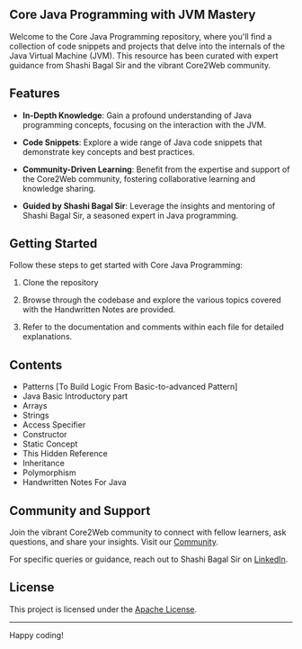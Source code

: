 ## Core Java Programming with JVM Mastery

Welcome to the Core Java Programming repository, where you'll find a collection of code snippets and projects that delve into the internals of the Java Virtual Machine (JVM). This resource has been curated with expert guidance from Shashi Bagal Sir and the vibrant Core2Web community.

## Features

- **In-Depth Knowledge**: Gain a profound understanding of Java programming concepts, focusing on the interaction with the JVM.
  
- **Code Snippets**: Explore a wide range of Java code snippets that demonstrate key concepts and best practices.

- **Community-Driven Learning**: Benefit from the expertise and support of the Core2Web community, fostering collaborative learning and knowledge sharing.

- **Guided by Shashi Bagal Sir**: Leverage the insights and mentoring of Shashi Bagal Sir, a seasoned expert in Java programming.

## Getting Started

Follow these steps to get started with Core Java Programming:

1. Clone the repository

2. Browse through the codebase and explore the various topics covered with the Handwritten Notes are provided.

3. Refer to the documentation and comments within each file for detailed explanations.

## Contents

- Patterns [To Build Logic From Basic-to-advanced Pattern]
- Java Basic Introductory part
- Arrays
- Strings
- Access Specifier
- Constructor
- Static Concept
- This Hidden Reference
- Inheritance
- Polymorphism
- Handwritten Notes For Java

## Community and Support

Join the vibrant Core2Web community to connect with fellow learners, ask questions, and share your insights. Visit our [Community](https://www.core2web.in/).

For specific queries or guidance, reach out to Shashi Bagal Sir on [LinkedIn](https://www.linkedin.com/in/shashi-bagal-36b392b7/).

## License

This project is licensed under the [Apache License](LICENSE).

---

Happy coding!



